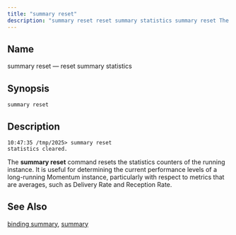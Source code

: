 ```yaml
---
title: "summary reset"
description: "summary reset reset summary statistics summary reset The summary reset command resets the statistics counters of the running instance It is useful for determining the current performance levels of a long running Momentum instance particularly with respect to metrics that are averages such as Delivery Rate and Reception Rate binding..."
---
```


<a name="console_commands.summary_reset"></a> 
## Name

summary reset — reset summary statistics

## Synopsis

`summary reset`

<a name="idp10807648"></a> 
## Description

```
10:47:35 /tmp/2025> summary reset
statistics cleared.
```

The **summary reset**       command resets the statistics counters of the running instance. It is useful for determining the current performance levels of a long-running Momentum instance, particularly with respect to metrics that are averages, such as Delivery Rate and Reception Rate.

<a name="idp10810640"></a> 
## See Also

[binding summary](console_commands.binding_summary "binding summary"), [summary](console_commands.summary "summary")